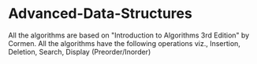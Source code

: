 # Advanced-Data-Structures
All the algorithms are based on "Introduction to Algorithms 3rd Edition" by Cormen.
All the algorithms have the following operations viz.,
			Insertion,
			Deletion,
			Search,
			Display (Preorder/Inorder)
			
